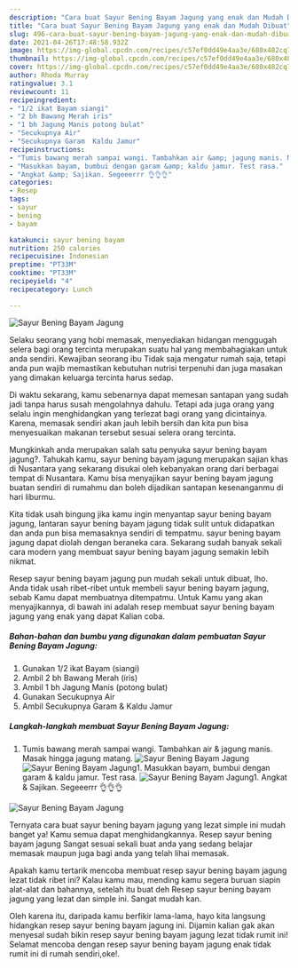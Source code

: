 ```yaml
---
description: "Cara buat Sayur Bening Bayam Jagung yang enak dan Mudah Dibuat"
title: "Cara buat Sayur Bening Bayam Jagung yang enak dan Mudah Dibuat"
slug: 496-cara-buat-sayur-bening-bayam-jagung-yang-enak-dan-mudah-dibuat
date: 2021-04-26T17:48:58.932Z
image: https://img-global.cpcdn.com/recipes/c57ef0dd49e4aa3e/680x482cq70/sayur-bening-bayam-jagung-foto-resep-utama.jpg
thumbnail: https://img-global.cpcdn.com/recipes/c57ef0dd49e4aa3e/680x482cq70/sayur-bening-bayam-jagung-foto-resep-utama.jpg
cover: https://img-global.cpcdn.com/recipes/c57ef0dd49e4aa3e/680x482cq70/sayur-bening-bayam-jagung-foto-resep-utama.jpg
author: Rhoda Murray
ratingvalue: 3.1
reviewcount: 11
recipeingredient:
- "1/2 ikat Bayam siangi"
- "2 bh Bawang Merah iris"
- "1 bh Jagung Manis potong bulat"
- "Secukupnya Air"
- "Secukupnya Garam  Kaldu Jamur"
recipeinstructions:
- "Tumis bawang merah sampai wangi. Tambahkan air &amp; jagung manis. Masak hingga jagung matang."
- "Masukkan bayam, bumbui dengan garam &amp; kaldu jamur. Test rasa."
- "Angkat &amp; Sajikan. Segeeerrr 👌👌👌"
categories:
- Resep
tags:
- sayur
- bening
- bayam

katakunci: sayur bening bayam 
nutrition: 250 calories
recipecuisine: Indonesian
preptime: "PT33M"
cooktime: "PT33M"
recipeyield: "4"
recipecategory: Lunch

---
```



![Sayur Bening Bayam Jagung](https://img-global.cpcdn.com/recipes/c57ef0dd49e4aa3e/680x482cq70/sayur-bening-bayam-jagung-foto-resep-utama.jpg)

Selaku seorang yang hobi memasak, menyediakan hidangan menggugah selera bagi orang tercinta merupakan suatu hal yang membahagiakan untuk anda sendiri. Kewajiban seorang ibu Tidak saja mengatur rumah saja, tetapi anda pun wajib memastikan kebutuhan nutrisi terpenuhi dan juga masakan yang dimakan keluarga tercinta harus sedap.

Di waktu  sekarang, kamu sebenarnya dapat memesan santapan yang sudah jadi tanpa harus susah mengolahnya dahulu. Tetapi ada juga orang yang selalu ingin menghidangkan yang terlezat bagi orang yang dicintainya. Karena, memasak sendiri akan jauh lebih bersih dan kita pun bisa menyesuaikan makanan tersebut sesuai selera orang tercinta. 



Mungkinkah anda merupakan salah satu penyuka sayur bening bayam jagung?. Tahukah kamu, sayur bening bayam jagung merupakan sajian khas di Nusantara yang sekarang disukai oleh kebanyakan orang dari berbagai tempat di Nusantara. Kamu bisa menyajikan sayur bening bayam jagung buatan sendiri di rumahmu dan boleh dijadikan santapan kesenanganmu di hari liburmu.

Kita tidak usah bingung jika kamu ingin menyantap sayur bening bayam jagung, lantaran sayur bening bayam jagung tidak sulit untuk didapatkan dan anda pun bisa memasaknya sendiri di tempatmu. sayur bening bayam jagung dapat diolah dengan beraneka cara. Sekarang sudah banyak sekali cara modern yang membuat sayur bening bayam jagung semakin lebih nikmat.

Resep sayur bening bayam jagung pun mudah sekali untuk dibuat, lho. Anda tidak usah ribet-ribet untuk membeli sayur bening bayam jagung, sebab Kamu dapat membuatnya ditempatmu. Untuk Kamu yang akan menyajikannya, di bawah ini adalah resep membuat sayur bening bayam jagung yang enak yang dapat Kalian coba.

<!--inarticleads1-->

##### Bahan-bahan dan bumbu yang digunakan dalam pembuatan Sayur Bening Bayam Jagung:

1. Gunakan 1/2 ikat Bayam (siangi)
1. Ambil 2 bh Bawang Merah (iris)
1. Ambil 1 bh Jagung Manis (potong bulat)
1. Gunakan Secukupnya Air
1. Ambil Secukupnya Garam &amp; Kaldu Jamur




<!--inarticleads2-->

##### Langkah-langkah membuat Sayur Bening Bayam Jagung:

1. Tumis bawang merah sampai wangi. Tambahkan air &amp; jagung manis. Masak hingga jagung matang.
<img src="https://img-global.cpcdn.com/steps/be5f4d8bb1b3d398/160x128cq70/sayur-bening-bayam-jagung-langkah-memasak-1-foto.jpg" alt="Sayur Bening Bayam Jagung"><img src="https://img-global.cpcdn.com/steps/d7efb2c0716e4fdb/160x128cq70/sayur-bening-bayam-jagung-langkah-memasak-1-foto.jpg" alt="Sayur Bening Bayam Jagung">1. Masukkan bayam, bumbui dengan garam &amp; kaldu jamur. Test rasa.
<img src="https://img-global.cpcdn.com/steps/fe735a53cb67e902/160x128cq70/sayur-bening-bayam-jagung-langkah-memasak-2-foto.jpg" alt="Sayur Bening Bayam Jagung">1. Angkat &amp; Sajikan. Segeeerrr 👌👌👌
<img src="https://img-global.cpcdn.com/steps/d266d269d24d26e0/160x128cq70/sayur-bening-bayam-jagung-langkah-memasak-3-foto.jpg" alt="Sayur Bening Bayam Jagung">



Ternyata cara buat sayur bening bayam jagung yang lezat simple ini mudah banget ya! Kamu semua dapat menghidangkannya. Resep sayur bening bayam jagung Sangat sesuai sekali buat anda yang sedang belajar memasak maupun juga bagi anda yang telah lihai memasak.

Apakah kamu tertarik mencoba membuat resep sayur bening bayam jagung lezat tidak ribet ini? Kalau kamu mau, mending kamu segera buruan siapin alat-alat dan bahannya, setelah itu buat deh Resep sayur bening bayam jagung yang lezat dan simple ini. Sangat mudah kan. 

Oleh karena itu, daripada kamu berfikir lama-lama, hayo kita langsung hidangkan resep sayur bening bayam jagung ini. Dijamin kalian gak akan menyesal sudah bikin resep sayur bening bayam jagung lezat tidak rumit ini! Selamat mencoba dengan resep sayur bening bayam jagung enak tidak rumit ini di rumah sendiri,oke!.

